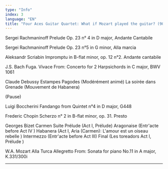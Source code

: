 ```yaml
---
type: "Info"
index: 3
language: "EN"
title: "Four Aces Guitar Quartet: What if Mozart played the guitar? (90min.)"
---
```

Sergei Rachmaninoff Prelude Op. 23 n° 4 in D major, Andante Cantabile

Sergei Rachmaninoff Prelude Op. 23 n°5 in G minor, Alla marcia

Aleksandr Scriabin Impromptu in B-flat minor, op. 12 n°2.  Andante cantabile

J.S. Bach Fuga. Vivace From: Concerto for 2 Harpsichords in C major, BWV 1061

Claude Debussy Estampes
Pagodes (Modérément animé)
La soirée dans Grenade (Mouvement de Habanera)

(Pause) 

Luigi Boccherini Fandango from Quintet n°4 in D major, G448

Frederic Chopin Scherzo n° 2 in B-flat minor, op. 31. Presto

Georges Bizet Carmen Suite 
Prélude (Act I, Prélude)
Aragonaise (Entr'acte before Act IV )
Habanera (Act I, Aria (Carmen): L'amour est un oiseau rebelle )
Intermezzo (Entr'acte before Act III)
Final (Les toreadors Act I, Prélude )

W.A. Mozart Alla Turca 	Allegretto From: Sonata for piano No.11 in A major, K.331/300i

------------------------